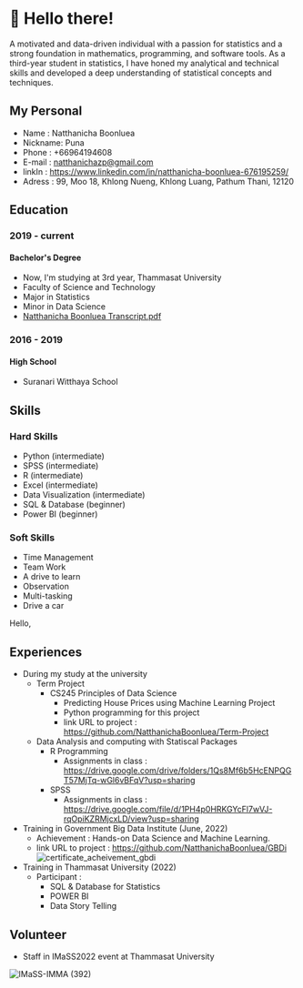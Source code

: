 # 👋 Hello there! 
A motivated and data-driven individual with a passion for statistics and a strong foundation in mathematics, programming, and software tools. As a third-year student in statistics, I have honed my analytical and technical skills and developed a
deep understanding of statistical concepts and techniques.
## My Personal
* Name : Natthanicha Boonluea
* Nickname: Puna
* Phone  : +66964194608
* E-mail : natthanichazp@gmail.com
* linkIn : https://www.linkedin.com/in/natthanicha-boonluea-676195259/
* Adress : 99, Moo 18, Khlong Nueng, Khlong Luang, Pathum Thani,  12120
## Education
### 2019 - current
#### Bachelor's Degree
- Now, I'm studying at 3rd year, Thammasat University
- Faculty of Science and Technology
 - Major in Statistics
 - Minor in Data Science
 - [Natthanicha Boonluea Transcript.pdf](https://github.com/NatthanichaBoonluea/Portfolio/files/11101015/Natthanicha.Boonluea.Transcript.pdf)

 ### 2016 - 2019
 #### High School
- Suranari Witthaya School
## Skills
### Hard Skills
- Python                      (intermediate)
- SPSS                        (intermediate)
- R                           (intermediate)
- Excel                       (intermediate)
- Data Visualization          (intermediate)
- SQL & Database                  (beginner)
- Power BI                        (beginner)          
### Soft  Skills
- Time Management
- Team Work
- A drive to learn
- Observation
- Multi-tasking
- Drive a car


<!---
NatthanichaBoonluea/NatthanichaBoonluea is a ✨ special ✨ repository because its `README.md` (this file) appears on your GitHub profile.
You can click the Preview link to take a look at your changes.
--->
Hello, 

## Experiences 
* During my study at the university
  * Term Project
    * CS245 Principles of Data Science
      * Predicting House Prices using Machine Learning Project 
      * Python programming for this project
      * link URL to project : https://github.com/NatthanichaBoonluea/Term-Project
  * Data Analysis and computing with Statiscal Packages
    * R Programming
      * Assignments in class : https://drive.google.com/drive/folders/1Qs8Mf6b5HcENPQGT57MjTq-wGl6vBFqV?usp=sharing
    * SPSS
      * Assignments in class : https://drive.google.com/file/d/1PH4p0HRKGYcFl7wVJ-rqOpiKZRMjcxLD/view?usp=sharing
* Training in Government Big Data Institute (June, 2022)
  * Achievement :
Hands-on Data Science and Machine Learning.
  * link URL to project : https://github.com/NatthanichaBoonluea/GBDi
![certificate_acheivement_gbdi](https://user-images.githubusercontent.com/117358027/210829222-53c8a0e9-1974-40dc-83f0-8c896e071231.png)  
* Training in Thammasat University (2022)
  * Participant :
    * SQL & Database for Statistics
    * POWER BI
    * Data Story Telling
## Volunteer 
* Staff in IMaSS2022 event at Thammasat University

![IMaSS-IMMA (392)](https://user-images.githubusercontent.com/117358027/210829032-09c8c79d-f795-4d35-835c-7314b64d20f2.JPG)

